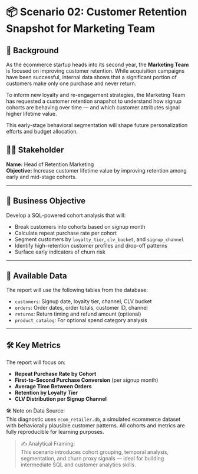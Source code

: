 # 📦 Scenario 02: Customer Retention Snapshot for Marketing Team

## 🧭 Background

As the ecommerce startup heads into its second year, the **Marketing Team** is focused on improving customer retention. While acquisition campaigns have been successful, internal data shows that a significant portion of customers make only one purchase and never return.

To inform new loyalty and re-engagement strategies, the Marketing Team has requested a customer retention snapshot to understand how signup cohorts are behaving over time — and which customer attributes signal higher lifetime value.

This early-stage behavioral segmentation will shape future personalization efforts and budget allocation.

## 🧑‍💼 Stakeholder

**Name:** Head of Retention Marketing  
**Objective:** Increase customer lifetime value by improving retention among early and mid-stage cohorts.

---

## 🎯 Business Objective

Develop a SQL-powered cohort analysis that will:

- Break customers into cohorts based on signup month
- Calculate repeat purchase rate per cohort
- Segment customers by `loyalty_tier`, `clv_bucket`, and `signup_channel`
- Identify high-retention customer profiles and drop-off patterns
- Surface early indicators of churn risk

---

## 🧩 Available Data

The report will use the following tables from the database:

- `customers`: Signup date, loyalty tier, channel, CLV bucket
- `orders`: Order dates, order totals, customer ID, channel
- `returns`: Return timing and refund amount (optional)
- `product_catalog`: For optional spend category analysis

---

## 🛠️ Key Metrics

The report will focus on:

- **Repeat Purchase Rate by Cohort**
- **First-to-Second Purchase Conversion** (per signup month)
- **Average Time Between Orders**
- **Retention by Loyalty Tier**
- **CLV Distribution per Signup Channel**

🛠 Note on Data Source:  
This diagnostic uses `ecom_retailer.db`, a simulated ecommerce dataset with behaviorally plausible customer patterns. All cohorts and metrics are fully reproducible for learning purposes.

>✍️ Analytical Framing:  
This scenario introduces cohort grouping, temporal analysis, segmentation, and churn proxy signals — ideal for building intermediate SQL and customer analytics skills.